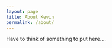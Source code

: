 ```yaml
---
layout: page	
title: About Kevin
permalink: /about/
---
```


Have to think of something to put here....